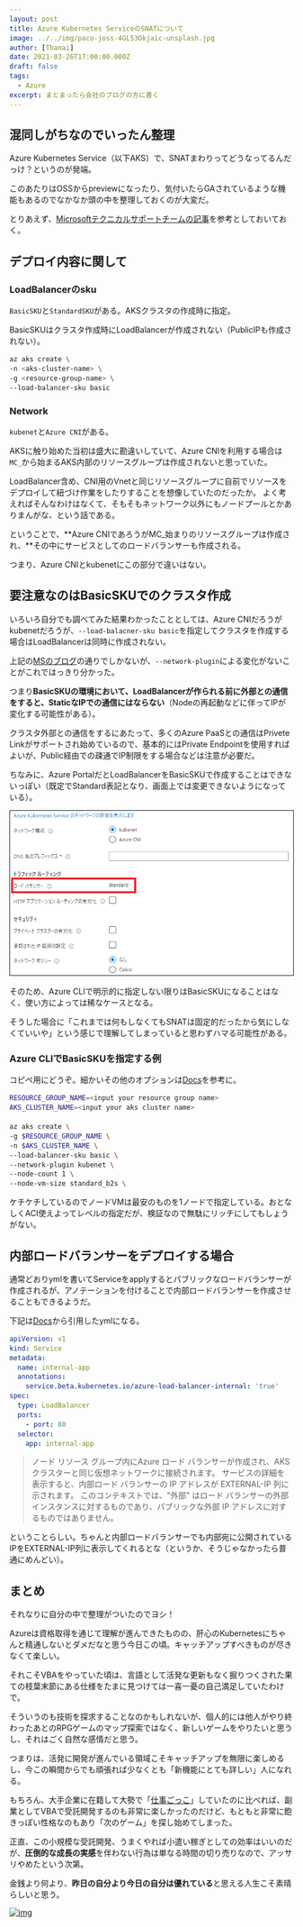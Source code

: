 ```yaml
---
layout: post
title: Azure Kubernetes ServiceのSNATについて
image: ../../img/paco-joss-4GL53Okjaic-unsplash.jpg
author: [Thanai]
date: 2021-03-26T17:00:00.000Z
draft: false
tags:
  - Azure
excerpt: まとまったら会社のブログの方に書く
---
```


## 混同しがちなのでいったん整理

Azure Kubernetes Service（以下AKS）で、SNATまわりってどうなってるんだっけ？というのが発端。

このあたりはOSSからpreviewになったり、気付いたらGAされているような機能もあるのでなかなか頭の中を整理しておくのが大変だ。

とりあえず、[Microsoftテクニカルサポートチームの記事](https://jpaztech.github.io/blog/containers/aks-load-balancer-sku-and-snat-options/)を参考としておいておく。

## デプロイ内容に関して

### LoadBalancerのsku

`BasicSKU`と`StandardSKU`がある。AKSクラスタの作成時に指定。

BasicSKUはクラスタ作成時にLoadBalancerが作成されない（PublicIPも作成されない）。

```bash
az aks create \
-n <aks-cluster-name> \
-g <resource-group-name> \
--load-balancer-sku basic
```

### Network

`kubenet`と`Azure CNI`がある。

AKSに触り始めた当初は盛大に勘違いしていて、Azure CNIを利用する場合は`MC_`から始まるAKS内部のリソースグループは作成されないと思っていた。

LoadBalancer含め、CNI用のVnetと同じリソースグループに自前でリソースをデプロイして紐づけ作業をしたりすることを想像していたのだったか。
よく考えればそんなわけはなくて、そもそもネットワーク以外にもノードプールとかありまんがな、という話である。

ということで、**Azure CNIであろうがMC\_始まりのリソースグループは作成され、**その中にサービスとしてのロードバランサーも作成される。

つまり、Azure CNIとkubenetにこの部分で違いはない。

## 要注意なのはBasicSKUでのクラスタ作成

いろいろ自分でも調べてみた結果わかったこととしては、Azure CNIだろうがkubenetだろうが、`--load-balacner-sku basic`を指定してクラスタを作成する場合はLoadBalancerは同時に作成されない。

上記の[MSのブログ](https://jpaztech.github.io/blog/containers/aks-load-balancer-sku-and-snat-options/)の通りでしかないが、`--network-plugin`による変化がないことがこれではっきり分かった。

つまり**BasicSKUの環境において、LoadBalancerが作られる前に外部との通信をすると、StaticなIPでの通信にはならない**（Nodeの再起動などに伴ってIPが変化する可能性がある）。

クラスタ外部との通信をするにあたって、多くのAzure PaaSとの通信はPrivete Linkがサポートされ始めているので、基本的にはPrivate Endpointを使用すればよいが、Public経由での疎通でIP制限をする場合などは注意が必要だ。

ちなみに、Azure PortalだとLoadBalancerをBasicSKUで作成することはできないっぽい（既定でStandard表記となり、画面上では変更できないようになっている）。

<img src="../../img/2021/03/azure-portal-load-balancer-sku.png" style="border: 1px solid;">

そのため、Azure CLIで明示的に指定しない限りはBasicSKUになることはなく、使い方によっては稀なケースとなる。

そうした場合に「これまでは何もしなくてもSNATは固定的だったから気にしなくていいや」という感じで理解してしまっていると思わずハマる可能性がある。

### Azure CLIでBasicSKUを指定する例

コピペ用にどうぞ。細かいその他のオプションは[Docs](https://docs.microsoft.com/ja-jp/cli/azure/aks?view=azure-cli-latest#az_aks_create)を参考に。

```bash
RESOURCE_GROUP_NAME=<input your resource group name>
AKS_CLUSTER_NAME=<input your aks cluster name>

az aks create \
-g $RESOURCE_GROUP_NAME \
-n $AKS_CLUSTER_NAME \
--load-balancer-sku basic \
--network-plugin kubenet \
--node-count 1 \
--node-vm-size standard_b2s \
```

ケチケチしているのでノードVMは最安のものを1ノードで指定している。おとなしくACI使えよってレベルの指定だが、検証なので無駄にリッチにしてもしょうがない。

## 内部ロードバランサーをデプロイする場合

通常どおりymlを書いてServiceをapplyするとパブリックなロードバランサーが作成されるが、アノテーションを付けることで内部ロードバランサーを作成させることもできるようだ。

下記は[Docs](https://docs.microsoft.com/ja-jp/azure/aks/internal-lb#create-an-internal-load-balancer)から引用したymlになる。

```yml
apiVersion: v1
kind: Service
metadata:
  name: internal-app
  annotations:
    service.beta.kubernetes.io/azure-load-balancer-internal: 'true'
spec:
  type: LoadBalancer
  ports:
    - port: 80
  selector:
    app: internal-app
```

> ノード リソース グループ内にAzure ロード バランサーが作成され、AKS クラスターと同じ仮想ネットワークに接続されます。
> サービスの詳細を表示すると、内部ロード バランサーの IP アドレスが EXTERNAL-IP 列に示されます。 このコンテキストでは、"外部" はロード バランサーの外部インスタンスに対するものであり、パブリックな外部 IP アドレスに対するものではありません。

ということらしい。ちゃんと内部ロードバランサーでも内部宛に公開されているIPをEXTERNAL-IP列に表示してくれるとな（というか、そうじゃなかったら普通にめんどい）。

## まとめ

それなりに自分の中で整理がついたのでヨシ！

Azureは資格取得を通じて理解が進んできたものの、肝心のKubernetesにちゃんと精通しないとダメだなと思う今日この頃。キャッチアップすべきものが尽きなくて楽しい。

それこそVBAをやっていた頃は、言語として活発な更新もなく掘りつくされた果ての枝葉末節にある仕様をたまに見つけては一喜一憂の自己満足していたわけで。

そういうのも技術を探求することなのかもしれないが、個人的には他人がやり終わったあとのRPGゲームのマップ探索ではなく、新しいゲームをやりたいと思うし、それはごく自然な感情だと思う。

つまりは、活発に開発が進んでいる領域こそキャッチアップを無限に楽しめるし、今この瞬間からでも頑張れば少なくとも「新機能にとても詳しい」人になれる。

もちろん、大手企業に在籍して大勢で「[仕事ごっこ](https://amzn.to/3w15miO)」していたのに比べれば、副業としてVBAで受託開発するのも非常に楽しかったのだけど、もともと非常に飽きっぽい性格なのもあり「次のゲーム」を探し始めてしまった。

正直、この小規模な受託開発、うまくやれば小遣い稼ぎとしての効率はいいのだが、**圧倒的な成長の実感**を伴わない行為は単なる時間の切り売りなので、アッサリやめたという次第。

金銭より何より、**昨日の自分より今日の自分は優れている**と思える人生こそ素晴らしいと思う。

[![img](//ws-fe.amazon-adsystem.com/widgets/q?_encoding=UTF8&ASIN=B07TNP45T3&Format=_SL160_&ID=AsinImage&MarketPlace=JP&ServiceVersion=20070822&WS=1&tag=dev00d-22&language=ja_JP)](https://amzn.to/3w15miO)
